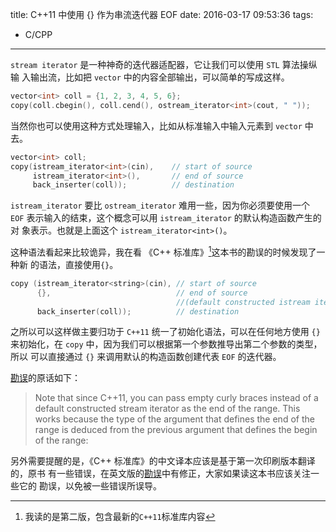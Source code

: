 title: C++11 中使用 {} 作为串流迭代器 EOF
date: 2016-03-17 09:53:36
tags:
 - C/CPP
---

`stream iterator` 是一种神奇的迭代器适配器，它让我们可以使用 `STL` 算法操纵输
入输出流，比如把 `vector` 中的内容全部输出，可以简单的写成这样。

```cpp
vector<int> coll = {1, 2, 3, 4, 5, 6};
copy(coll.cbegin(), coll.cend(), ostream_iterator<int>(cout, " "));
```

当然你也可以使用这种方式处理输入，比如从标准输入中输入元素到 `vector` 中去。

```cpp
vector<int> coll;
copy(istream_iterator<int>(cin),    // start of source
     istream_iterator<int>(),       // end of source
     back_inserter(coll));          // destination
```

`istream_iterator` 要比 `ostream_iterator` 难用一些，因为你必须要使用一个
`EOF` 表示输入的结束，这个概念可以用 `istream_iterator` 的默认构造函数产生的对
象表示。也就是上面这个 `istream_iterator<int>()`。

这种语法看起来比较诡异，我在看 《C++ 标准库》[^1]这本书的勘误的时候发现了一种新
的语法，直接使用`{}`。

```cpp
copy (istream_iterator<string>(cin), // start of source
      {},                            // end of source
                                     //(default constructed istream iterator)
      back_inserter(coll));          // destination
```

之所以可以这样做主要归功于 `C++11` 统一了初始化语法，可以在任何地方使用 `{}`
来初始化，在 `copy` 中，因为我们可以根据第一个参数推导出第二个参数的类型，所以
可以直接通过 `{}` 来调用默认的构造函数创建代表 `EOF` 的迭代器。

[勘误][errata]的原话如下：

> Note that since C++11, you can pass empty curly braces instead of a default
> constructed stream iterator as the end of the range. This works because the
> type of the argument that defines the end of the range is deduced from the
> previous argument that defines the begin of the range:

另外需要提醒的是，《C++ 标准库》的中文译本应该是基于第一次印刷版本翻译的，原书
有一些错误，在英文版的[勘误][errata]中有修正，大家如果读这本书应该关注一些它的
勘误，以免被一些错误所误导。

[errata]: http://www.cppstdlib.com/errata.html

[^1]: 我读的是第二版，包含最新的`C++11`标准库内容
